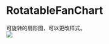 # RotatableFanChart
可旋转的扇形图，可以更改样式。<br/>
![](https://github.com/xuzhitaosanta/RotatableFanChart/blob/master/pic/FanChart.gif)
